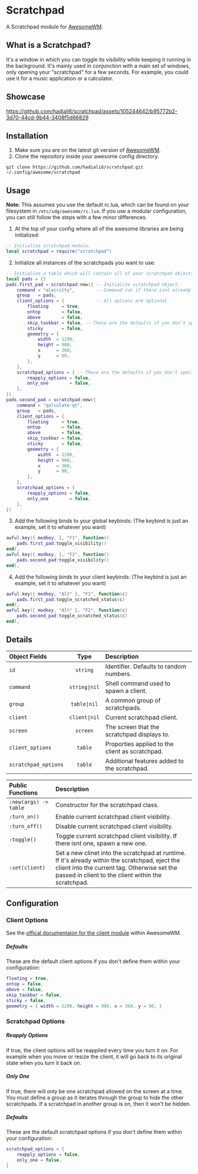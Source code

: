 # Scratchpad
A Scratchpad module for [AwesomeWM](https://github.com/awesomeWM/awesome).

## What is a Scratchpad?
It's a window in which you can toggle its visibility while keeping it running in the background. It's mainly used in conjunction with a main set of windows, only opening your "scratchpad" for a few seconds. For example, you could use it for a music application or a calculator.

## Showcase
https://github.com/hadiali6/scratchpad/assets/105244642/b95772b2-3d70-44cd-9b44-3408f5d66829

## Installation
1. Make sure you are on the latest git version of [AwesomeWM](https://github.com/awesomeWM/awesome). 
2. Clone the repository inside your awesome config directory.
```
git clone https://github.com/hadiali6/scratchpad.git ~/.config/awesome/scratchpad
```
## Usage
<b>Note:</b> This assumes you use the default rc.lua, which can be found on your filesystem in `/etc/xdg/awesome/rc.lua`.  If you use a modular configuration, you can still follow the steps with a few minor differences.
1. At the top of your config where all of the awesome libraries are being initialized:
```lua
-- Initialize scratchpad module.
local scratchpad = require("scratchpad")
```
2. Initialize all instances of the scratchpads you want to use:
```lua
-- Initialize a table which will contain all of your scratchpad objects. 
local pads = {}
pads.first_pad = scratchpad:new({ -- Initialize scratchpad object.
    command = "alacritty",        -- Command run if there isnt already a client set.
    group   = pads,
    client_options = {            -- All options are optional.
        floating     = true,
        ontop        = false,
        above        = false,
        skip_taskbar = false, -- These are the defaults if you don't specify client_options.
        sticky       = false,
        geometry = {
            width  = 1200,
            height = 900,
            x      = 360,
            y      = 90,
        },
    },
    scratchpad_options = { -- These are the defaults if you don't specify scratchpad_options.
        reapply_options = false,
        only_one        = false,
    },
})
pads.second_pad = scratchpad:new({
    command = "qalculate-qt",
    group   = pads,
    client_options = {
        floating     = true,
        ontop        = false,
        above        = false,
        skip_taskbar = false,
        sticky       = false,
        geometry = {
            width  = 1200,
            height = 900,
            x      = 360,
            y      = 90,
        },
    },
    scratchpad_options = {
        reapply_options = false,
        only_one        = false,
    },
})
```
3. Add the following binds to your global keybinds: (The keybind is just an example, set it to whatever you want)
```lua
awful.key({ modkey, }, "F1", function()
    pads.first_pad:toggle_visibility()
end),
awful.key({ modkey, }, "F2", function()
    pads.second_pad:toggle_visibility()
end),
```
4. Add the following binds to your client keybinds: (The keybind is just an example, set it to whatever you want)
```lua
awful.key({ modkey, "Alt" }, "F1", function(c)
    pads.first_pad:toggle_scratched_status(c)
end),
awful.key({ modkey, "Alt" }, "F2", function(c)
    pads.second_pad:toggle_scratched_status(c)
end),
```
## Details
| Object Fields        | Type          | Description                                     |
| :------------------- | :--------:    | :---------------------------------------------- |
| `id`                 | `string`      | Identifier. Defaults to random numbers.         |
| `command`            | `string\|nil` | Shell command used to spawn a client.           |
| `group`              | `table\|nil`  | A common group of scratchpads.                  |
| `client`             | `client\|nil` | Current scratchpad client.                      |
| `screen`             | `screen`      | The screen that the scratchpad displays to.     |
| `client_options`     | `table`       | Proporties applied to the client as scratchpad. |
| `scratchpad_options` | `table`       | Additional features added to the scratchpad.    |

| Public Functions      | Description                                                                                                                                                                                            |
| :-------------------- | :----------------------------------------------------------------------------------------------------------------------------------------------------------------------------------------------------- |
| `:new(args) -> table` | Constructor for the scratchpad class.                                                                                                                                                                  |
| `:turn_on()`          | Enable current scratchpad client visibility.                                                                                                                                                           |
| `:turn_off()`         | Disable current scratchpad client visibility.                                                                                                                                                          |
| `:toggle()`           | Toggle current scratchpad client visibility. If there isnt one, spawn a new one.                                                                                                                       |
| `:set(client)`        | Set a new clinet into the scratchpad at runtime. If it's already within the scratchpad, eject the client into the current tag. Otherwise set the passed in client to the client within the scratchpad. |

## Configuration
### Client Options
See the [offical documentaion for the client module](https://awesomewm.org/apidoc/core_components/client.html) within AwesomeWM.
##### Defaults
These are the default client options if you don't define them within your configuration:
```lua
floating = true,
ontop = false,
above = false,
skip_taskbar = false,
sticky = false,
geometry = { width = 1200, height = 900, x = 360, y = 90, }
```

### Scratchpad Options
##### Reapply Options
If true, the client options will be reapplied every time you turn it on. For example when you move or resize the client, it will go back to its original state when you turn it back on.
##### Only One
If true, there will only be one scratchpad allowed on the screen at a time. You must define a group as it iterates through the group to hide the other scratchpads. If a scratchpad in another group is on, then it won't be hidden.
<!-- ##### Clone Focus On Lost -->
<!-- If true, the scratchpad will hide itself when it loses focus. <b>NOTE:</b> This currently has issues when the previous focused window is a big gui application like firefox, gimp, and libreoffice.  -->

##### Defaults
These are the default scratchpad options if you don't define them within your configuration:
```lua
scratchpad_options = {
    reapply_options = false,
    only_one = false,
}
```
